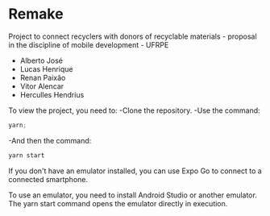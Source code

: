 # Remake

Project to connect recyclers with donors of recyclable materials - proposal in the discipline of mobile development - UFRPE

- Alberto José
- Lucas Henrique
- Renan Paixão
- Vitor Alencar
- Herculles Hendrius

To view the project, you need to:
-Clone the repository.
-Use the command:

```javascript
yarn;
```

-And then the command:

```javascript
yarn start
```

If you don't have an emulator installed, you can use Expo Go to connect to a connected smartphone.

To use an emulator, you need to install Android Studio or another emulator. The yarn start command opens the emulator directly in execution.
